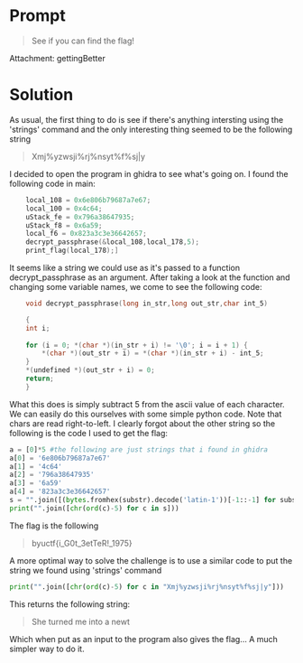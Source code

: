 # Prompt

>See if you can find the flag!

Attachment: gettingBetter

# Solution
<p> As usual, the first thing to do is see if there's anything intersting using the 'strings' command and the only interesting thing seemed to be the following string </p>

>Xmj%yzwsji%rj%nsyt%f%sj|y

<p>I decided to open the program in ghidra to see what's going on. I found the following code in main: </p>

```c
    local_108 = 0x6e806b79687a7e67;
    local_100 = 0x4c64;
    uStack_fe = 0x796a38647935;
    uStack_f8 = 0x6a59;
    local_f6 = 0x823a3c3e36642657;
    decrypt_passphrase(&local_108,local_178,5);
    print_flag(local_178);]
```
<p> It seems like a string we could use as it's passed to a function decrypt_passphrase as an argument. After taking a look at the function and changing some variable names, we come to see the following code: </p>

```c
    void decrypt_passphrase(long in_str,long out_str,char int_5)

    {
    int i;
    
    for (i = 0; *(char *)(in_str + i) != '\0'; i = i + 1) {
        *(char *)(out_str + i) = *(char *)(in_str + i) - int_5;
    }
    *(undefined *)(out_str + i) = 0;
    return;
    }
```

<p> What this does is simply subtract 5 from the ascii value of each character. We can easily do this ourselves with some simple python code. Note that chars are read right-to-left. I clearly forgot about the other string so the following is the code I used to get the flag: </p>

```py
a = [0]*5 #the following are just strings that i found in ghidra
a[0] = '6e806b79687a7e67' 
a[1] = '4c64'
a[2] = '796a38647935'
a[3] = '6a59'
a[4] = '823a3c3e36642657'
s = "".join([(bytes.fromhex(substr).decode('latin-1'))[-1::-1] for substr in a])
print("".join([chr(ord(c)-5) for c in s]))
```

<p> The flag is the following </p>

> byuctf{i_G0t_3etTeR!_1975}

<p> A more optimal way to solve the challenge is to use a similar code to put the string we found using 'strings' command </p>

```py
print("".join([chr(ord(c)-5) for c in "Xmj%yzwsji%rj%nsyt%f%sj|y"]))
```

<p> This returns the following string: </p>

>She turned me into a newt

<p> Which when put as an input to the program also gives the flag... A much simpler way to do it. </p>


